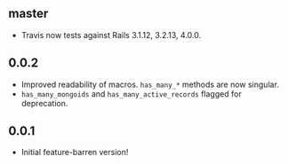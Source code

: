 ## master

* Travis now tests against Rails 3.1.12, 3.2.13, 4.0.0.

## 0.0.2

* Improved readability of macros. `has_many_*` methods are now singular.
* `has_many_mongoids` and `has_many_active_records` flagged for deprecation.

## 0.0.1

* Initial feature-barren version!
